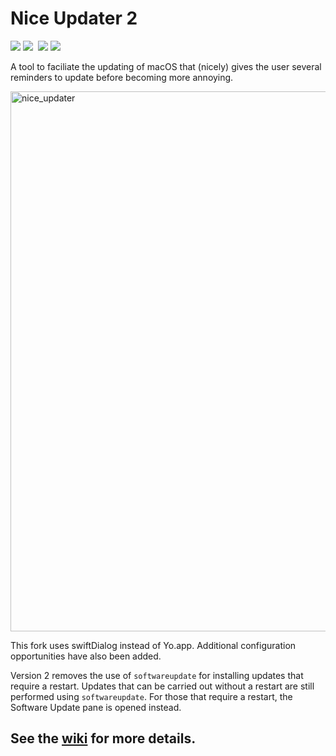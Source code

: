 # Nice Updater 2

![](https://img.shields.io/github/v/release/grahampugh/nice-updater)&nbsp;![](https://img.shields.io/github/downloads/grahampugh/nice-updater/latest/total)&nbsp;&nbsp;![](https://img.shields.io/github/downloads/grahampugh/nice-updater/total)&nbsp;![](https://img.shields.io/badge/macOS-11%2B-success)

A tool to faciliate the updating of macOS that (nicely) gives the user several reminders to update before becoming more annoying.

<img width="864" alt="nice_updater" src="https://user-images.githubusercontent.com/5802725/211634968-237b21d9-0989-4300-8728-d90f06b6e32b.png">

This fork uses swiftDialog instead of Yo.app. Additional configuration opportunities have also been added.

Version 2 removes the use of `softwareupdate` for installing updates that require a restart. Updates that can be carried out without a restart are still performed using `softwareupdate`. For those that require a restart, the Software Update pane is opened instead.

## See the [wiki](https://github.com/grahampugh/nice-updater/wiki) for more details.
